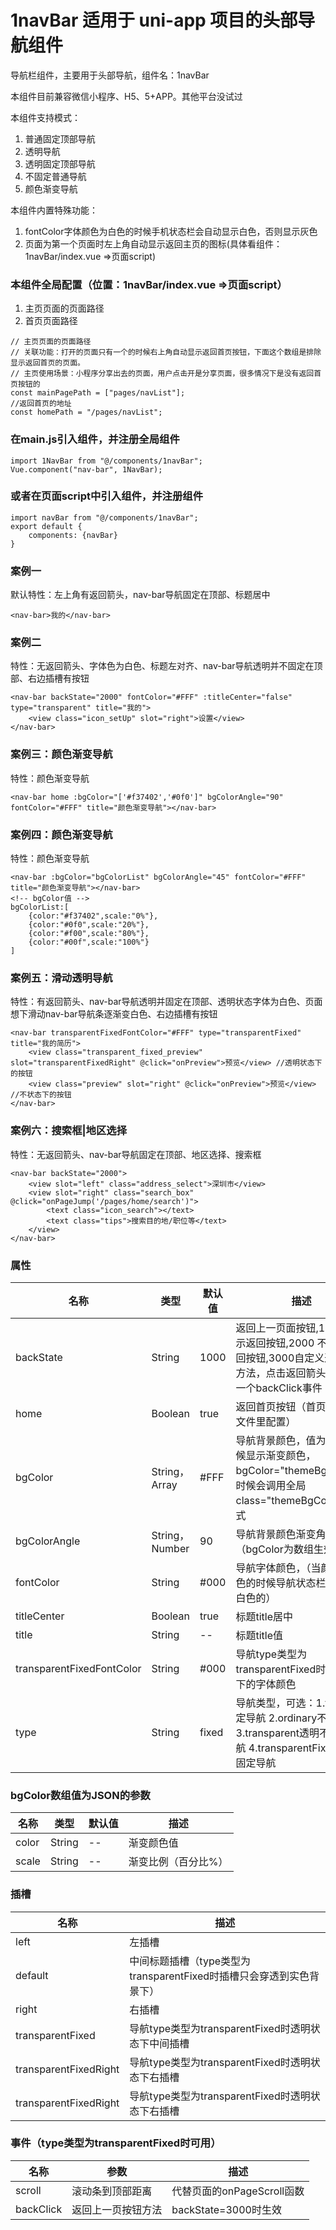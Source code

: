 # 1navBar 适用于 uni-app 项目的头部导航组件

导航栏组件，主要用于头部导航，组件名：1navBar

本组件目前兼容微信小程序、H5、5+APP。其他平台没试过

本组件支持模式：
1. 普通固定顶部导航  
2. 透明导航  
3. 透明固定顶部导航 
4. 不固定普通导航 
5. 颜色渐变导航

本组件内置特殊功能：
1. fontColor字体颜色为白色的时候手机状态栏会自动显示白色，否则显示灰色
2. 页面为第一个页面时左上角自动显示返回主页的图标(具体看组件：1navBar/index.vue =>页面script)

### 本组件全局配置（位置：1navBar/index.vue =>页面script）
1. 主页页面的页面路径
2. 首页页面路径

```
// 主页页面的页面路径
// 关联功能：打开的页面只有一个的时候右上角自动显示返回首页按钮，下面这个数组是排除显示返回首页的页面。
// 主页使用场景：小程序分享出去的页面，用户点击开是分享页面，很多情况下是没有返回首页按钮的
const mainPagePath = ["pages/navList"];
//返回首页的地址
const homePath = "/pages/navList";
```

### 在main.js引入组件，并注册全局组件
```
import 1NavBar from "@/components/1navBar";
Vue.component("nav-bar", 1NavBar);
```

### 或者在页面script中引入组件，并注册组件
```
import navBar from "@/components/1navBar";
export default {
    components: {navBar}
}
```

### 案例一
默认特性：左上角有返回箭头，nav-bar导航固定在顶部、标题居中
```
<nav-bar>我的</nav-bar>
```

### 案例二
特性：无返回箭头、字体色为白色、标题左对齐、nav-bar导航透明并不固定在顶部、右边插槽有按钮
```
<nav-bar backState="2000" fontColor="#FFF" :titleCenter="false" type="transparent" title="我的">
	<view class="icon_setUp" slot="right">设置</view>
</nav-bar>
```

### 案例三：颜色渐变导航
特性：颜色渐变导航
```
<nav-bar home :bgColor="['#f37402','#0f0']" bgColorAngle="90" fontColor="#FFF" title="颜色渐变导航"></nav-bar>
```

### 案例四：颜色渐变导航
特性：颜色渐变导航
```
<nav-bar :bgColor="bgColorList" bgColorAngle="45" fontColor="#FFF" title="颜色渐变导航"></nav-bar>
<!-- bgColor值 -->
bgColorList:[
	{color:"#f37402",scale:"0%"},
	{color:"#0f0",scale:"20%"},
	{color:"#f00",scale:"80%"},
	{color:"#00f",scale:"100%"}
]
```

### 案例五：滑动透明导航
特性：有返回箭头、nav-bar导航透明并固定在顶部、透明状态字体为白色、页面想下滑动nav-bar导航条逐渐变白色、右边插槽有按钮
```
<nav-bar transparentFixedFontColor="#FFF" type="transparentFixed" title="我的简历">
	<view class="transparent_fixed_preview" slot="transparentFixedRight" @click="onPreview">预览</view> //透明状态下的按钮
	<view class="preview" slot="right" @click="onPreview">预览</view> //不状态下的按钮
</nav-bar>
```

### 案例六：搜索框|地区选择
特性：无返回箭头、nav-bar导航固定在顶部、地区选择、搜索框
```
<nav-bar backState="2000">
	<view slot="left" class="address_select">深圳市</view>
	<view slot="right" class="search_box" @click="onPageJump('/pages/home/search')">
		<text class="icon_search"></text>
		<text class="tips">搜索目的地/职位等</text>
	</view>
</nav-bar>
```

### 属性
| 名称                        | 类型          | 默认值          | 描述                                               |
| ----------------------------|--------------- | ------------- | ---------------------------------------------------|
| backState                   | String         | 1000          | 返回上一页面按钮,1000 显示返回按钮,2000 不显示返回按钮,3000自定义返回按钮方法，点击返回箭头后会发送一个backClick事件|
| home                        | Boolean        | true          | 返回首页按钮（首页地址在源文件里配置）                |
| bgColor                     | String，Array   | #FFF          | 导航背景颜色，值为数组的时候显示渐变颜色，bgColor="themeBgColor"的时候会调用全局class="themeBgColor"的样式|
| bgColorAngle                | String，Number  | 90            | 导航背景颜色渐变角度（bgColor为数组生效）              |
| fontColor                   | String         | #000          | 导航字体颜色，（当颜色为白色的时候导航状态栏和图片为白色的）|
| titleCenter                 | Boolean        | true          | 标题title居中                                       |
| title                       | String         | --            | 标题title值                                         |
| transparentFixedFontColor   | String         | #000          | 导航type类型为transparentFixed时透明状态下的字体颜色  |
| type                        | String         | fixed         | 导航类型，可选：1.fixed固定导航 2.ordinary不固定导航 3.transparent透明不固定导航 4.transparentFixed透明固定导航|

### bgColor数组值为JSON的参数
| 名称                        | 类型            | 默认值         | 描述                                               |
| ----------------------------|--------------- | ------------- | ---------------------------------------------------|
| color                       | String         | --            | 渐变颜色值                                          |
| scale                       | String         | --            | 渐变比例（百分比%）                                  |

### 插槽
| 名称                  | 描述                                                               |
| ----------------------|-------------------------------------------------------------------|   
| left                  | 左插槽                                                             |
| default               | 中间标题插槽（type类型为transparentFixed时插槽只会穿透到实色背景下）   |
| right                 | 右插槽                                                             |
| transparentFixed      | 导航type类型为transparentFixed时透明状态下中间插槽                   |
| transparentFixedRight | 导航type类型为transparentFixed时透明状态下右插槽                     |
| transparentFixedRight | 导航type类型为transparentFixed时透明状态下右插槽                     |

### 事件（type类型为transparentFixed时可用）
| 名称             | 参数              | 描述                      |
| -----------------|------------------| --------------------------|
| scroll           | 滚动条到顶部距离   | 代替页面的onPageScroll函数 |
| backClick        | 返回上一页按钮方法 | backState=3000时生效       |
